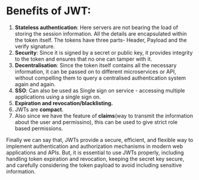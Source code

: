 # Benefits of JWT:
1. **Stateless authentication**: Here servers are not bearing the load of storing the session information. All the details are encapsulated within the token itself. The tokens have three parts- Header, Payload and the verify signature.
2. **Security**: Since it is signed by a secret or public key, it provides integrity to the token and ensures that no one can tamper with it.
3. **Decentralisation**: Since the token itself contains all the necessary information, it can be passed on to different microservices or API, without compelling them to query a centralised authentication system again and again.
4. **SSO**: Can also be used as Single sign on service - accessing multiple applications using a single sign on.
5. **Expiration and revocation/blacklisting.**
6. JWTs are **compact**.
7. Also since we have the feature of **claims**(way to transmit the information about the user and permissino), this can be used to give strict role based permissions.
   
Finally we can say that, JWTs provide a secure, efficient, and flexible way to implement authentication and authorization mechanisms in modern web applications and APIs. But, it is essential to use JWTs properly, including handling token expiration and revocation, keeping the secret key secure, and carefully considering the token payload to avoid including sensitive information.
